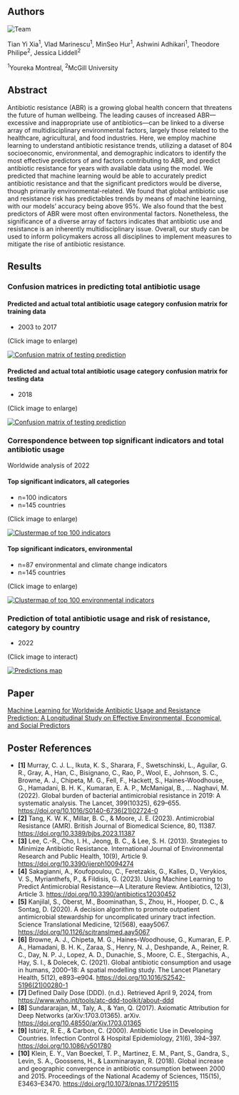 ## Authors

![Team](https://raw.githubusercontent.com/ThatAquarel/health/total_antibiotic_usage/docs/team.jpg)

Tian Yi Xia<sup>1</sup>, Vlad Marinescu<sup>1</sup>, MinSeo Hur<sup>1</sup>, Ashwini Adhikari<sup>1</sup>, Theodore Philipe<sup>2</sup>, Jessica Liddell<sup>2</sup>   

<sup>1</sup>Youreka Montreal, <sup>2</sup>McGill University

## Abstract

Antibiotic resistance (ABR) is a growing global health concern that threatens the future of human wellbeing. The leading causes of increased ABR—excessive and inappropriate use of antibiotics—can be linked to a diverse array of multidisciplinary environmental factors, largely those related to the healthcare, agricultural, and food industries. Here, we employ machine learning to understand antibiotic resistance trends, utilizing a dataset of 804 socioeconomic, environmental, and demographic indicators to identify the most effective predictors of and factors contributing to ABR, and predict antibiotic resistance for years with available data using the model. We predicted that machine learning would be able to accurately predict antibiotic resistance and that the significant predictors would be diverse, though primarily environmental-related. We found that global antibiotic use and resistance risk has predictables trends by means of machine learning, with our models’ accuracy being above 95%. We also found that the best predictors of ABR were most often environmental factors. Nonetheless, the significance of a diverse array of factors indicates that antibiotic use and resistance is an inherently multidisciplinary issue. Overall, our study can be used to inform policymakers across all disciplines to implement measures to mitigate the rise of antibiotic resistance.



## Results
### Confusion matrices in predicting total antibiotic usage
#### Predicted and actual total antibiotic usage category confusion matrix for training data
- 2003 to 2017

(Click image to enlarge)

[![Confusion matrix of testing prediction](https://raw.githubusercontent.com/ThatAquarel/health/total_antibiotic_usage/prediction/results/2003-2017_confusion_matrix_pred.png)](https://raw.githubusercontent.com/ThatAquarel/health/total_antibiotic_usage/prediction/results/2003-2017_confusion_matrix_pred.png)

#### Predicted and actual total antibiotic usage category confusion matrix for testing data
- 2018

(Click image to enlarge)

[![Confusion matrix of testing prediction](https://raw.githubusercontent.com/ThatAquarel/health/total_antibiotic_usage/prediction/results/2018_confusion_matrix_pred.png)](https://raw.githubusercontent.com/ThatAquarel/health/total_antibiotic_usage/prediction/results/2018_confusion_matrix_pred.png)

### Correspondence between top significant indicators and total antibiotic usage
Worldwide analysis of 2022

#### Top significant indicators, all categories
- n=100 indicators
- n=145 countries

(Click image to enlarge)

[![Clustermap of top 100 indicators](https://raw.githubusercontent.com/ThatAquarel/health/total_antibiotic_usage/visualizations/heatmap_top100.png)](https://raw.githubusercontent.com/ThatAquarel/health/total_antibiotic_usage/visualizations/heatmap_top100.png)

#### Top significant indicators, environmental
- n=87 environmental and climate change indicators
- n=145 countries

(Click image to enlarge)

[![Clustermap of top 100 environmental indicators](https://raw.githubusercontent.com/ThatAquarel/health/total_antibiotic_usage/visualizations/heatmap_env.png)](https://raw.githubusercontent.com/ThatAquarel/health/total_antibiotic_usage/visualizations/heatmap_env.png)

### Prediction of total antibiotic usage and risk of resistance, category by country
- 2022

(Click image to interact)

[![Predictions map](https://raw.githubusercontent.com/ThatAquarel/health/total_antibiotic_usage/docs/map.PNG)](https://thataquarel.github.io/health/predictions.html)

## Paper

[Machine Learning for Worldwide Antibiotic Usage and Resistance Prediction: A Longitudinal Study on Effective Environmental, Economical, and Social Predictors](https://github.com/ThatAquarel/health/blob/total_antibiotic_usage/docs/manuscript.pdf)


## Poster References

- **[1]** Murray, C. J. L., Ikuta, K. S., Sharara, F., Swetschinski, L., Aguilar, G. R., Gray, A., Han, C., Bisignano, C., Rao, P., Wool, E., Johnson, S. C., Browne, A. J., Chipeta, M. G., Fell, F., Hackett, S., Haines-Woodhouse, G., Hamadani, B. H. K., Kumaran, E. A. P., McManigal, B., … Naghavi, M. (2022). Global burden of bacterial antimicrobial resistance in 2019: A systematic analysis. The Lancet, 399(10325), 629–655. https://doi.org/10.1016/S0140-6736(21)02724-0
- **[2]** Tang, K. W. K., Millar, B. C., & Moore, J. E. (2023). Antimicrobial Resistance (AMR). British Journal of Biomedical Science, 80, 11387. https://doi.org/10.3389/bjbs.2023.11387
- **[3]** Lee, C.-R., Cho, I. H., Jeong, B. C., & Lee, S. H. (2013). Strategies to Minimize Antibiotic Resistance. International Journal of Environmental Research and Public Health, 10(9), Article 9. https://doi.org/10.3390/ijerph10094274
- **[4]** Sakagianni, A., Koufopoulou, C., Feretzakis, G., Kalles, D., Verykios, V. S., Myrianthefs, P., & Fildisis, G. (2023). Using Machine Learning to Predict Antimicrobial Resistance―A Literature Review. Antibiotics, 12(3), Article 3. https://doi.org/10.3390/antibiotics12030452
- **[5]** Kanjilal, S., Oberst, M., Boominathan, S., Zhou, H., Hooper, D. C., & Sontag, D. (2020). A decision algorithm to promote outpatient antimicrobial stewardship for uncomplicated urinary tract infection. Science Translational Medicine, 12(568), eaay5067. https://doi.org/10.1126/scitranslmed.aay5067
- **[6]** Browne, A. J., Chipeta, M. G., Haines-Woodhouse, G., Kumaran, E. P. A., Hamadani, B. H. K., Zaraa, S., Henry, N. J., Deshpande, A., Reiner, R. C., Day, N. P. J., Lopez, A. D., Dunachie, S., Moore, C. E., Stergachis, A., Hay, S. I., & Dolecek, C. (2021). Global antibiotic consumption and usage in humans, 2000–18: A spatial modelling study. The Lancet Planetary Health, 5(12), e893–e904. https://doi.org/10.1016/S2542-5196(21)00280-1
- **[7]** Defined Daily Dose (DDD). (n.d.). Retrieved April 9, 2024, from https://www.who.int/tools/atc-ddd-toolkit/about-ddd
- **[8]** Sundararajan, M., Taly, A., & Yan, Q. (2017). Axiomatic Attribution for Deep Networks (arXiv:1703.01365). arXiv. https://doi.org/10.48550/arXiv.1703.01365
- **[9]** Istúriz, R. E., & Carbon, C. (2000). Antibiotic Use in Developing Countries. Infection Control & Hospital Epidemiology, 21(6), 394–397. https://doi.org/10.1086/v501780
- **[10]** Klein, E. Y., Van Boeckel, T. P., Martinez, E. M., Pant, S., Gandra, S., Levin, S. A., Goossens, H., & Laxminarayan, R. (2018). Global increase and geographic convergence in antibiotic consumption between 2000 and 2015. Proceedings of the National Academy of Sciences, 115(15), E3463–E3470. https://doi.org/10.1073/pnas.1717295115
